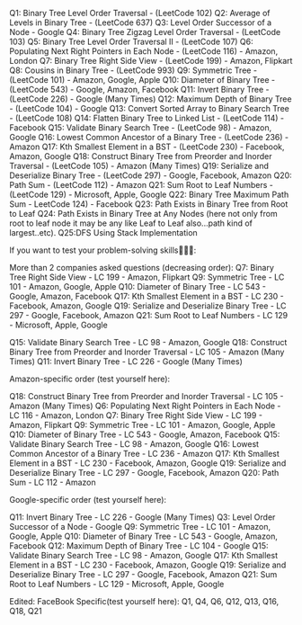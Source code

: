 Q1: Binary Tree Level Order Traversal - (LeetCode 102)
Q2: Average of Levels in Binary Tree - (LeetCode 637)
Q3: Level Order Successor of a Node - Google
Q4: Binary Tree Zigzag Level Order Traversal - (LeetCode 103)
Q5: Binary Tree Level Order Traversal II - (LeetCode 107)
Q6: Populating Next Right Pointers in Each Node - (LeetCode 116) - Amazon, London
Q7: Binary Tree Right Side View - (LeetCode 199) - Amazon, Flipkart
Q8: Cousins in Binary Tree - (LeetCode 993)
Q9: Symmetric Tree -(LeetCode 101) - Amazon, Google, Apple
Q10: Diameter of Binary Tree - (LeetCode 543) - Google, Amazon, Facebook
Q11: Invert Binary Tree - (LeetCode 226) - Google (Many Times)
Q12: Maximum Depth of Binary Tree - (LeetCode 104) - Google
Q13: Convert Sorted Array to Binary Search Tree - (LeetCode 108)
Q14: Flatten Binary Tree to Linked List - (LeetCode 114) - Facebook
Q15: Validate Binary Search Tree - (LeetCode 98) - Amazon, Google
Q16: Lowest Common Ancestor of a Binary Tree - (LeetCode 236) - Amazon
Q17: Kth Smallest Element in a BST - (LeetCode 230) - Facebook, Amazon, Google
Q18: Construct Binary Tree from Preorder and Inorder Traversal - (LeetCode 105) - Amazon (Many Times)
Q19: Serialize and Deserialize Binary Tree - (LeetCode 297) - Google, Facebook, Amazon
Q20: Path Sum - (LeetCode 112) - Amazon
Q21: Sum Root to Leaf Numbers - (LeetCode 129) - Microsoft, Apple, Google
Q22: Binary Tree Maximum Path Sum - LeetCode 124) - Facebook
Q23: Path Exists in Binary Tree from Root to Leaf
Q24: Path Exists in Binary Tree at Any Nodes (here not only from root to leaf node it may be any like Leaf to Leaf also...path kind of largest..etc).
Q25:DFS Using Stack Implementation


If you want to test your problem-solving skills🚀💯🔥:


More than 2 companies asked questions (decreasing order):
Q7: Binary Tree Right Side View - LC 199 - Amazon, Flipkart
Q9: Symmetric Tree - LC 101 - Amazon, Google, Apple
Q10: Diameter of Binary Tree - LC 543 - Google, Amazon, Facebook
Q17: Kth Smallest Element in a BST - LC 230 - Facebook, Amazon, Google
Q19: Serialize and Deserialize Binary Tree - LC 297 - Google, Facebook, Amazon
Q21: Sum Root to Leaf Numbers - LC 129 - Microsoft, Apple, Google


Q15: Validate Binary Search Tree - LC 98 - Amazon, Google
Q18: Construct Binary Tree from Preorder and Inorder Traversal - LC 105 - Amazon (Many Times)
Q11: Invert Binary Tree - LC 226 - Google (Many Times)


Amazon-specific order (test yourself here):


Q18: Construct Binary Tree from Preorder and Inorder Traversal - LC 105 - Amazon (Many Times)
Q6: Populating Next Right Pointers in Each Node - LC 116 - Amazon, London
Q7: Binary Tree Right Side View - LC 199 - Amazon, Flipkart
Q9: Symmetric Tree - LC 101 - Amazon, Google, Apple
Q10: Diameter of Binary Tree - LC 543 - Google, Amazon, Facebook
Q15: Validate Binary Search Tree - LC 98 - Amazon, Google
Q16: Lowest Common Ancestor of a Binary Tree - LC 236 - Amazon
Q17: Kth Smallest Element in a BST - LC 230 - Facebook, Amazon, Google
Q19: Serialize and Deserialize Binary Tree - LC 297 - Google, Facebook, Amazon
Q20: Path Sum - LC 112 - Amazon


Google-specific order (test yourself here):


Q11: Invert Binary Tree - LC 226 - Google (Many Times)
Q3: Level Order Successor of a Node - Google
Q9: Symmetric Tree - LC 101 - Amazon, Google, Apple
Q10: Diameter of Binary Tree - LC 543 - Google, Amazon, Facebook
Q12: Maximum Depth of Binary Tree - LC 104 - Google
Q15: Validate Binary Search Tree - LC 98 - Amazon, Google
Q17: Kth Smallest Element in a BST - LC 230 - Facebook, Amazon, Google
Q19: Serialize and Deserialize Binary Tree - LC 297 - Google, Facebook, Amazon
Q21: Sum Root to Leaf Numbers - LC 129 - Microsoft, Apple, Google


Edited:
FaceBook Specific(test yourself here):
Q1, Q4, Q6, Q12, Q13, Q16, Q18, Q21